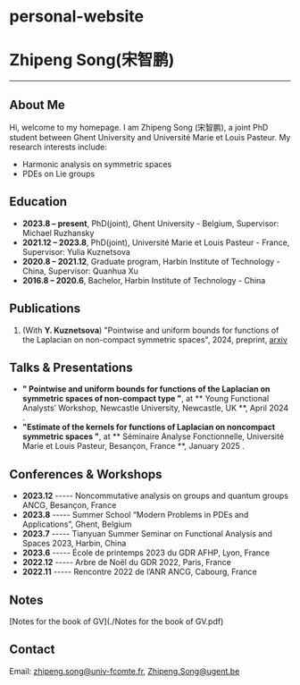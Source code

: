 # personal-website
# Zhipeng Song(宋智鹏)


---

## About Me

Hi, welcome to my homepage. 
I am Zhipeng Song (宋智鹏), a joint PhD student between Ghent University and Université Marie et Louis Pasteur. My research interests include:

- Harmonic analysis on symmetric spaces
- PDEs on Lie groups

## Education

- **2023.8 – present**, PhD(joint), Ghent University - Belgium, Supervisor: Michael Ruzhansky 
- **2021.12 – 2023.8**, PhD(joint),   Université Marie et Louis Pasteur  - France, Supervisor: Yulia Kuznetsova 
- **2020.8 – 2021.12**, Graduate program,   Harbin Institute of Technology  - China, Supervisor: Quanhua Xu
- **2016.8 – 2020.6**, Bachelor,   Harbin Institute of Technology  - China



## Publications

1. (With **Y. Kuznetsova**) "Pointwise and uniform bounds for functions of the Laplacian on non-compact symmetric spaces", 2024, preprint, [arxiv](https://doi.org/10.48550/arXiv.2409.02688)

## Talks & Presentations

- **" Pointwise and uniform bounds for functions of the Laplacian on symmetric spaces of non-compact type
"**, at **  Young Functional Analysts’ Workshop, Newcastle University, Newcastle, UK **,   April 2024 . 
- **"Estimate of the kernels for functions of Laplacian on noncompact symmetric spaces
"**, at **  Séminaire Analyse Fonctionnelle, Université Marie et Louis Pasteur, Besançon, France **,   January 2025 . 

## Conferences & Workshops

- **2023.12** ----- Noncommutative analysis on groups and quantum groups ANCG, Besançon, France
- **2023.8** -----  Summer School “Modern Problems in PDEs and Applications”, Ghent, Belgium 
- **2023.7** -----  Tianyuan Summer Seminar on Functional Analysis and Spaces 2023, Harbin, China
- **2023.6** -----  École de printemps 2023 du GDR AFHP, Lyon, France 
- **2022.12** -----  Arbre de Noël du GDR 2022, Paris, France 
- **2022.11** -----  Rencontre 2022 de l’ANR ANCG, Cabourg, France

## Notes

[Notes for the book of GV](./Notes for the book of GV.pdf)

## Contact

Email: zhipeng.song@univ-fcomte.fr, Zhipeng.Song@ugent.be  
